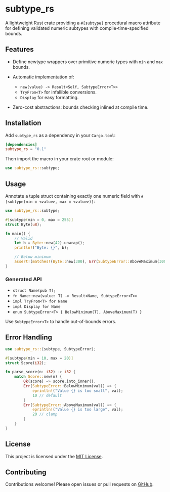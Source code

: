 # subtype\_rs

A lightweight Rust crate providing a `#[subtype]` procedural macro attribute for defining validated numeric subtypes with compile-time-specified bounds.

## Features

* Define newtype wrappers over primitive numeric types with `min` and `max` bounds.
* Automatic implementation of:

  * `new(value) -> Result<Self, SubtypeError<T>>`
  * `TryFrom<T>` for infallible conversions.
  * `Display` for easy formatting.
* Zero-cost abstractions: bounds checking inlined at compile time.

## Installation

Add `subtype_rs` as a dependency in your `Cargo.toml`:

```toml
[dependencies]
subtype_rs = "0.1"
```

Then import the macro in your crate root or module:

```rust
use subtype_rs::subtype;
```

## Usage

Annotate a tuple struct containing exactly one numeric field with `#[subtype(min = <value>, max = <value>)]`:

```rust
use subtype_rs::subtype;

#[subtype(min = 0, max = 255)]
struct Byte(u8);

fn main() {
    // Valid
    let b = Byte::new(42).unwrap();
    println!("Byte: {}", b);

    // Below minimum
    assert!(matches!(Byte::new(300), Err(SubtypeError::AboveMaximum(300))));
}
```

### Generated API

* `struct Name(pub T);`
* `fn Name::new(value: T) -> Result<Name, SubtypeError<T>>`
* `impl TryFrom<T> for Name`
* `impl Display for Name`
* `enum SubtypeError<T> { BelowMinimum(T), AboveMaximum(T) }`

Use `SubtypeError<T>` to handle out-of-bounds errors.

## Error Handling

```rust
use subtype_rs::{subtype, SubtypeError};

#[subtype(min = 10, max = 20)]
struct Score(i32);

fn parse_score(n: i32) -> i32 {
    match Score::new(n) {
        Ok(score) => score.into_inner(),
        Err(SubtypeError::BelowMinimum(val)) => {
            eprintln!("Value {} is too small", val);
            10 // default
        }
        Err(SubtypeError::AboveMaximum(val)) => {
            eprintln!("Value {} is too large", val);
            20 // clamp
        }
    }
}
```

## License

This project is licensed under the [MIT License](LICENSE).

## Contributing

Contributions welcome! Please open issues or pull requests on [GitHub](https://github.com/Feralthedogg/subtype_rs).
